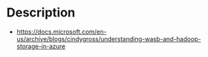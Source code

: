 # Description
- https://docs.microsoft.com/en-us/archive/blogs/cindygross/understanding-wasb-and-hadoop-storage-in-azure
